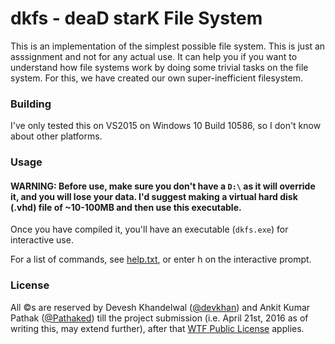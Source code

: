 # dkfs - deaD starK File System

This is an implementation of the simplest possible file system. This is just an asssignment and not for any actual use. It can help you if you want to understand how file systems work by doing some trivial tasks on the file system. For this, we have created our own super-inefficient filesystem.

### Building

I've only tested this on VS2015 on Windows 10 Build 10586, so I don't know about other platforms.

### Usage

#### WARNING: Before use, make sure you don't have a `D:\` as it will override it, and you will lose your data. I'd suggest making a virtual hard disk (.vhd) file of ~10-100MB and then use this executable.

Once you have compiled it, you'll have an executable (`dkfs.exe`) for interactive use.

For a list of commands, see [help.txt](help.txt), or enter h on the interactive prompt.

### License

All :copyright:s are reserved by Devesh Khandelwal ([@devkhan](https://github.com/devkhan)) and Ankit Kumar Pathak ([@Pathaked](https://github.com/Pathaked)) till the project submission (i.e. April 21st, 2016 as of writing this, may extend further), after that [WTF Public License](http://www.wtfpl.net/) applies.
